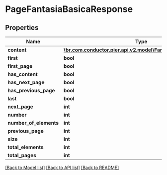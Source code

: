 # PageFantasiaBasicaResponse

## Properties
Name | Type | Description | Notes
------------ | ------------- | ------------- | -------------
**content** | [**\br.com.conductor.pier.api.v2.model\FantasiaBasicaResponse[]**](FantasiaBasicaResponse.md) |  | [optional] 
**first** | **bool** |  | [optional] 
**first_page** | **bool** |  | [optional] 
**has_content** | **bool** |  | [optional] 
**has_next_page** | **bool** |  | [optional] 
**has_previous_page** | **bool** |  | [optional] 
**last** | **bool** |  | [optional] 
**next_page** | **int** |  | [optional] 
**number** | **int** |  | [optional] 
**number_of_elements** | **int** |  | [optional] 
**previous_page** | **int** |  | [optional] 
**size** | **int** |  | [optional] 
**total_elements** | **int** |  | [optional] 
**total_pages** | **int** |  | [optional] 

[[Back to Model list]](../README.md#documentation-for-models) [[Back to API list]](../README.md#documentation-for-api-endpoints) [[Back to README]](../README.md)


